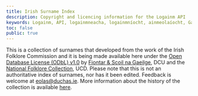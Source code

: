 ```yaml
---
title: Irish Surname Index
description: Copyright and licencing information for the Logainm API
keywords: Logainm, API, logainmneacha, logainmníocht, ainmeolaíocht, Gaeilge, Fiontar & Scoil na Gaeilge, DCU
toc: false
public: true
---
```


This is a collection of surnames that developed from the work of the Irish Folklore Commission and it is being made available here under the [Open Database License (ODbL) v1.0](https://opendatacommons.org/licenses/odbl/summary/) by [Fiontar & Scoil na Gaeilge](https://www.dcu.ie/fiontar_scoilnagaeilge/gaeilge/index.shtml), DCU and the [National Folklore Collection](http://www.ucd.ie/irishfolklore/en/), UCD. Please note that this is not an authoritative index of surnames, nor has it been edited. Feedback is welcome at <eolas@duchas.ie>. More information about the history of the collection is available [here](https://www.duchas.ie/en/info/nom).